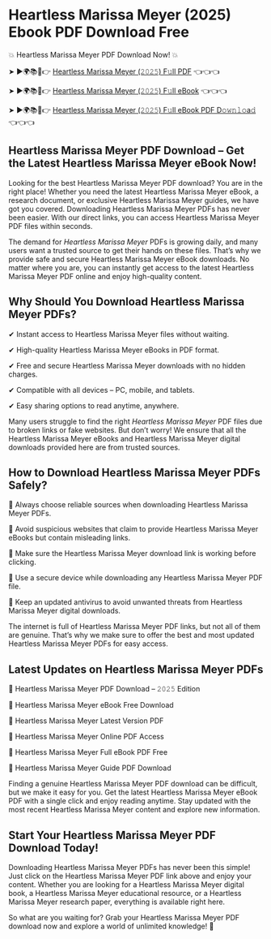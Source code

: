 # Heartless Marissa Meyer (2025) Ebook PDF Download Free

💥 Heartless Marissa Meyer PDF Download Now! 💥

➤ ►🌍📚📱👉 [Heartless Marissa Meyer (𝟸𝟶𝟸𝟻) F𝚞ll PDF](https://getpdf.xyz/heartless-marissa-meyer) 👈👈👈


➤ ►🌍📚📱👉 [Heartless Marissa Meyer (𝟸𝟶𝟸𝟻) F𝚞ll eBook](https://getpdf.xyz/heartless-marissa-meyer) 👈👈👈


➤ ►🌍📚📱👉 [Heartless Marissa Meyer (𝟸𝟶𝟸𝟻) F𝚞ll eBook PDF D𝚘𝚠𝚗𝚕𝚘a𝚍](https://getpdf.xyz/heartless-marissa-meyer) 👈👈👈


## Heartless Marissa Meyer PDF Download – Get the Latest Heartless Marissa Meyer eBook Now!

Looking for the best Heartless Marissa Meyer PDF download? You are in the right place! Whether you need the latest Heartless Marissa Meyer eBook, a research document, or exclusive Heartless Marissa Meyer guides, we have got you covered. Downloading Heartless Marissa Meyer PDFs has never been easier. With our direct links, you can access Heartless Marissa Meyer PDF files within seconds.

The demand for *Heartless Marissa Meyer* PDFs is growing daily, and many users want a trusted source to get their hands on these files. That’s why we provide safe and secure Heartless Marissa Meyer eBook downloads. No matter where you are, you can instantly get access to the latest Heartless Marissa Meyer PDF online and enjoy high-quality content.

## Why Should You Download Heartless Marissa Meyer PDFs?

✔ Instant access to Heartless Marissa Meyer files without waiting.

✔ High-quality Heartless Marissa Meyer eBooks in PDF format.

✔ Free and secure Heartless Marissa Meyer downloads with no hidden charges.

✔ Compatible with all devices – PC, mobile, and tablets.

✔ Easy sharing options to read anytime, anywhere.

Many users struggle to find the right *Heartless Marissa Meyer* PDF files due to broken links or fake websites. But don’t worry! We ensure that all the Heartless Marissa Meyer eBooks and Heartless Marissa Meyer digital downloads provided here are from trusted sources.

## How to Download Heartless Marissa Meyer PDFs Safely?

📌 Always choose reliable sources when downloading Heartless Marissa Meyer PDFs.

📌 Avoid suspicious websites that claim to provide Heartless Marissa Meyer eBooks but contain misleading links.

📌 Make sure the Heartless Marissa Meyer download link is working before clicking.

📌 Use a secure device while downloading any Heartless Marissa Meyer PDF file.

📌 Keep an updated antivirus to avoid unwanted threats from Heartless Marissa Meyer digital downloads.

The internet is full of Heartless Marissa Meyer PDF links, but not all of them are genuine. That’s why we make sure to offer the best and most updated Heartless Marissa Meyer PDFs for easy access.

## Latest Updates on Heartless Marissa Meyer PDFs

🔹 Heartless Marissa Meyer PDF Download – 𝟸𝟶𝟸𝟻 Edition

🔹 Heartless Marissa Meyer eBook Free Download

🔹 Heartless Marissa Meyer Latest Version PDF

🔹 Heartless Marissa Meyer Online PDF Access

🔹 Heartless Marissa Meyer Full eBook PDF Free

🔹 Heartless Marissa Meyer Guide PDF Download

Finding a genuine Heartless Marissa Meyer PDF download can be difficult, but we make it easy for you. Get the latest Heartless Marissa Meyer eBook PDF with a single click and enjoy reading anytime. Stay updated with the most recent Heartless Marissa Meyer content and explore new information.

## Start Your Heartless Marissa Meyer PDF Download Today!

Downloading Heartless Marissa Meyer PDFs has never been this simple! Just click on the Heartless Marissa Meyer PDF link above and enjoy your content. Whether you are looking for a Heartless Marissa Meyer digital book, a Heartless Marissa Meyer educational resource, or a Heartless Marissa Meyer research paper, everything is available right here.

So what are you waiting for? Grab your Heartless Marissa Meyer PDF download now and explore a world of unlimited knowledge! 🚀